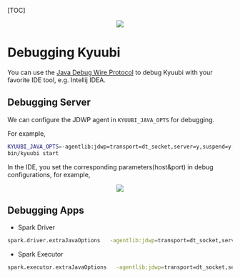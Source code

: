 [TOC]

<div align=center>

![](https://kyuubi.readthedocs.io/en/v1.3.1-incubating/_images/kyuubi_logo.png)

</div>

# Debugging Kyuubi

You can use the [Java Debug Wire Protocol](https://docs.oracle.com/javase/8/docs/technotes/guides/jpda/conninv.html#Plugin) to debug Kyuubi
with your favorite IDE tool, e.g. Intellij IDEA.

## Debugging Server

We can configure the JDWP agent in `KYUUBI_JAVA_OPTS` for debugging.


For example,
```bash
KYUUBI_JAVA_OPTS=-agentlib:jdwp=transport=dt_socket,server=y,suspend=y,address=5005 \
bin/kyuubi start
```

In the IDE, you set the corresponding parameters(host&port) in debug configurations, for example,
<div align=center>

![](https://kyuubi.readthedocs.io/en/v1.3.1-incubating/_images/idea_debug.png)

</div>

## Debugging Apps

- Spark Driver

```bash
spark.driver.extraJavaOptions   -agentlib:jdwp=transport=dt_socket,server=y,suspend=y,address=5005
```

- Spark Executor
```bash
spark.executor.extraJavaOptions   -agentlib:jdwp=transport=dt_socket,server=y,suspend=y,address=5005
```